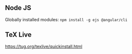## Node JS

Globally installed modules: `npm install -g ejs @angular/cli`

## TeX Live

https://tug.org/texlive/quickinstall.html
